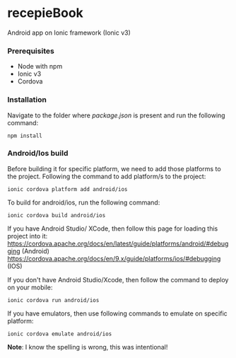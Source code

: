 # recepieBook
Android app on Ionic framework (Ionic v3)

### Prerequisites

* Node with npm
* Ionic v3
* Cordova

### Installation
Navigate to the folder where *package.json* is present and run the following command:

`npm install`

### Android/Ios build
Before building it for specific platform, we need to add those platforms to the project. 
Following the command to add platform/s to the project:

`ionic cordova platform add android/ios`

To build for android/ios, run the following command:

`ionic cordova build android/ios`

If you have Android Studio/ XCode, then follow this page for loading this project into it:
https://cordova.apache.org/docs/en/latest/guide/platforms/android/#debugging (Android)
https://cordova.apache.org/docs/en/9.x/guide/platforms/ios/#debugging (IOS)

If you don't have Android Studio/Xcode, then follow the command to deploy on your mobile:

`ionic cordova run android/ios`

If you have emulators, then use following commands to emulate on specific platform:

`ionic cordova emulate android/ios`

**Note**:
I know the spelling is wrong, this was intentional!

